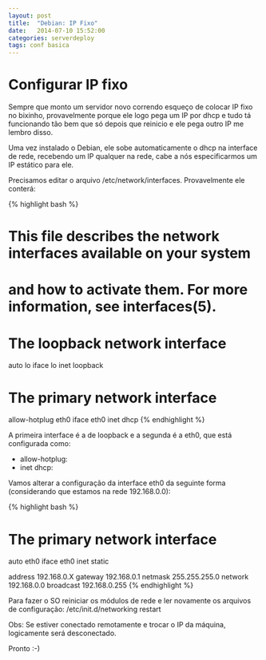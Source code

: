 ```yaml
---
layout: post
title:  "Debian: IP Fixo"
date:   2014-07-10 15:52:00
categories: serverdeploy
tags: conf basica
---
```


Configurar IP fixo
==================

Sempre que monto um servidor novo correndo esqueço de colocar IP fixo no bixinho, provavelmente porque ele logo pega um IP por dhcp e tudo tá funcionando tão bem que só depois que reinicio e ele pega outro IP me lembro disso.

Uma vez instalado o Debian, ele sobe automaticamente o dhcp na interface de rede, recebendo um IP qualquer na rede, cabe a nós especificarmos um IP estático para ele.

Precisamos editar o arquivo /etc/network/interfaces.
Provavelmente ele conterá:

{% highlight bash %}
# This file describes the network interfaces available on your system
# and how to activate them. For more information, see interfaces(5).

# The loopback network interface
auto lo
iface lo inet loopback

# The primary network interface
allow-hotplug eth0
iface eth0 inet dhcp
{% endhighlight %}

A primeira interface é a de loopback e a segunda é a eth0, que está configurada como:

* allow-hotplug:
* inet dhcp: 

Vamos alterar a configuração da interface eth0 da seguinte forma (considerando que estamos na rede 192.168.0.0):

{% highlight bash %}
# The primary network interface
auto eth0
iface eth0 inet static

address 192.168.0.X
gateway 192.168.0.1
netmask 255.255.255.0
network 192.168.0.0
broadcast 192.168.0.255
{% endhighlight %}

Para fazer o SO reiniciar os módulos de rede e ler novamente os arquivos de configuração:
/etc/init.d/networking restart

Obs: Se estiver conectado remotamente e trocar o IP da máquina, logicamente será desconectado.

Pronto :-)